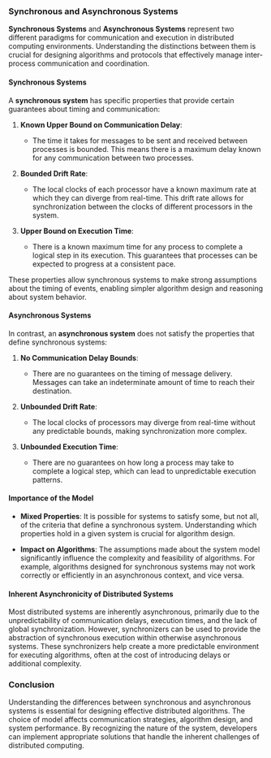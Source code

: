 ### Synchronous and Asynchronous Systems

**Synchronous Systems** and **Asynchronous Systems** represent two different paradigms for communication and execution in distributed computing environments. Understanding the distinctions between them is crucial for designing algorithms and protocols that effectively manage inter-process communication and coordination.

#### Synchronous Systems

A **synchronous system** has specific properties that provide certain guarantees about timing and communication:

1. **Known Upper Bound on Communication Delay**: 
   - The time it takes for messages to be sent and received between processes is bounded. This means there is a maximum delay known for any communication between two processes.
  
2. **Bounded Drift Rate**: 
   - The local clocks of each processor have a known maximum rate at which they can diverge from real-time. This drift rate allows for synchronization between the clocks of different processors in the system.
  
3. **Upper Bound on Execution Time**: 
   - There is a known maximum time for any process to complete a logical step in its execution. This guarantees that processes can be expected to progress at a consistent pace.

These properties allow synchronous systems to make strong assumptions about the timing of events, enabling simpler algorithm design and reasoning about system behavior.

#### Asynchronous Systems

In contrast, an **asynchronous system** does not satisfy the properties that define synchronous systems:

1. **No Communication Delay Bounds**: 
   - There are no guarantees on the timing of message delivery. Messages can take an indeterminate amount of time to reach their destination.

2. **Unbounded Drift Rate**: 
   - The local clocks of processors may diverge from real-time without any predictable bounds, making synchronization more complex.

3. **Unbounded Execution Time**: 
   - There are no guarantees on how long a process may take to complete a logical step, which can lead to unpredictable execution patterns.

#### Importance of the Model

- **Mixed Properties**: It is possible for systems to satisfy some, but not all, of the criteria that define a synchronous system. Understanding which properties hold in a given system is crucial for algorithm design.
  
- **Impact on Algorithms**: The assumptions made about the system model significantly influence the complexity and feasibility of algorithms. For example, algorithms designed for synchronous systems may not work correctly or efficiently in an asynchronous context, and vice versa.

#### Inherent Asynchronicity of Distributed Systems

Most distributed systems are inherently asynchronous, primarily due to the unpredictability of communication delays, execution times, and the lack of global synchronization. However, synchronizers can be used to provide the abstraction of synchronous execution within otherwise asynchronous systems. These synchronizers help create a more predictable environment for executing algorithms, often at the cost of introducing delays or additional complexity.

### Conclusion

Understanding the differences between synchronous and asynchronous systems is essential for designing effective distributed algorithms. The choice of model affects communication strategies, algorithm design, and system performance. By recognizing the nature of the system, developers can implement appropriate solutions that handle the inherent challenges of distributed computing.
